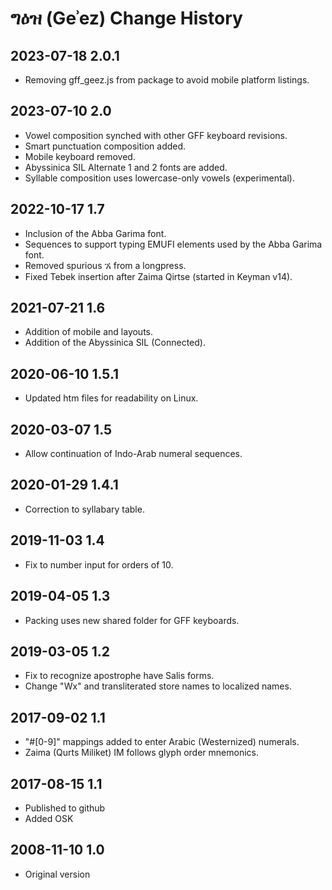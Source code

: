 # ግዕዝ (Geʾez) Change History

## 2023-07-18 2.0.1
* Removing gff_geez.js from package to avoid mobile platform listings.

## 2023-07-10 2.0
* Vowel composition synched with other GFF keyboard revisions.
* Smart punctuation composition added.
* Mobile keyboard removed.
* Abyssinica SIL Alternate 1 and 2 fonts are added.
* Syllable composition uses lowercase-only vowels (experimental).

## 2022-10-17 1.7
* Inclusion of the Abba Garima font.
* Sequences to support typing EMUFI elements used by the Abba Garima font.
* Removed spurious ኧ from a longpress.
* Fixed Tebek insertion after Zaima Qirtse (started in Keyman v14).

## 2021-07-21 1.6
* Addition of mobile and layouts.
* Addition of the Abyssinica SIL (Connected).

## 2020-06-10 1.5.1
* Updated htm files for readability on Linux.

## 2020-03-07 1.5
* Allow continuation of Indo-Arab numeral sequences.

## 2020-01-29 1.4.1
* Correction to syllabary table.

## 2019-11-03 1.4
* Fix to number input for orders of 10.

## 2019-04-05 1.3
 * Packing uses new shared folder for GFF keyboards.

## 2019-03-05 1.2
* Fix to recognize apostrophe have Salis forms.
* Change "Wx" and transliterated store names to localized names.

## 2017-09-02 1.1
* "#[0-9]" mappings added to enter Arabic (Westernized) numerals.
* Zaima (Qurts Miliket) IM follows glyph order mnemonics.

## 2017-08-15 1.1
* Published to github
* Added OSK

## 2008-11-10 1.0
* Original version
